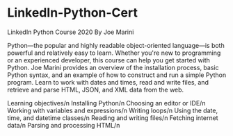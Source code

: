 # LinkedIn-Python-Cert

LinkedIn Python Course 2020 By Joe Marini



Python—the popular and highly readable object-oriented language—is both powerful and relatively easy to learn. Whether you're new to programming or an experienced developer, this course can help you get started with Python. Joe Marini provides an overview of the installation process, basic Python syntax, and an example of how to construct and run a simple Python program. Learn to work with dates and times, read and write files, and retrieve and parse HTML, JSON, and XML data from the web.

Learning objectives/n
Installing Python/n
Choosing an editor or IDE/n
Working with variables and expressions/n
Writing loops/n
Using the date, time, and datetime classes/n
Reading and writing files/n
Fetching internet data/n
Parsing and processing HTML/n